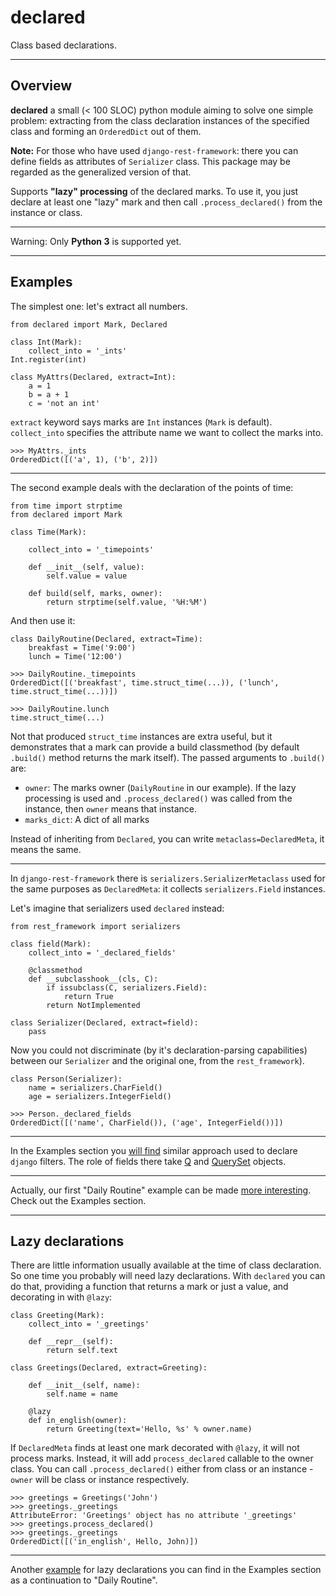 # declared

Class based declarations.

----------

## Overview

**declared** a small (< 100 SLOC) python module aiming to solve one simple problem:
extracting from the class declaration instances of the specified class and forming an `OrderedDict`
out of them.

**Note:** For those who have used `django-rest-framework`: there you can define fields as attributes of `Serializer` class.
This package may be regarded as the generalized version of that.


Supports **"lazy" processing** of the declared marks. To use it, you just declare at least one "lazy" mark
and then call `.process_declared()` from the instance or class.

-------

Warning: Only **Python 3** is supported yet.

----------

## Examples

The simplest one: let's extract all numbers.

    from declared import Mark, Declared

    class Int(Mark):
        collect_into = '_ints'
    Int.register(int)
    
    class MyAttrs(Declared, extract=Int):
        a = 1
        b = a + 1
        c = 'not an int'
    
`extract` keyword says marks are `Int` instances (`Mark` is default).          
`collect_into` specifies the attribute name we want to collect the marks into.
    
    >>> MyAttrs._ints
    OrderedDict([('a', 1), ('b', 2)])

-------

The second example deals with the declaration of the points of time:

    from time import strptime
    from declared import Mark

    class Time(Mark):

        collect_into = '_timepoints'

        def __init__(self, value):
            self.value = value

        def build(self, marks, owner):
            return strptime(self.value, '%H:%M')

And then use it:

    class DailyRoutine(Declared, extract=Time):
        breakfast = Time('9:00')
        lunch = Time('12:00')
    
    >>> DailyRoutine._timepoints
    OrderedDict([('breakfast', time.struct_time(...)), ('lunch', time.struct_time(...))])

    >>> DailyRoutine.lunch
    time.struct_time(...)
    
Not that produced `struct_time` instances are extra useful, but it demonstrates that a mark can provide a build classmethod
(by default `.build()` method returns the mark itself). The passed arguments to `.build()` are:

* `owner`: The marks owner (`DailyRoutine` in our example).
           If the lazy processing is used and `.process_declared()` was called from the instance,
           then `owner` means that instance.
* `marks_dict`: A dict of all marks


Instead of inheriting from `Declared`, you can write `metaclass=DeclaredMeta`, it means the same.

---------

In `django-rest-framework` there is `serializers.SerializerMetaclass` used for the same purposes as `DeclaredMeta`:
it collects `serializers.Field` instances.

Let's imagine that serializers used `declared` instead:
    
    from rest_framework import serializers
    
    class field(Mark):
        collect_into = '_declared_fields'
        
        @classmethod
        def __subclasshook__(cls, C):
            if issubclass(C, serializers.Field):
                return True
            return NotImplemented
    
    class Serializer(Declared, extract=field):
        pass

Now you could not discriminate (by it's declaration-parsing capabilities)
between our `Serializer` and the original one, from the `rest_framework`).

    class Person(Serializer):
        name = serializers.CharField()
        age = serializers.IntegerField()

    >>> Person._declared_fields
    OrderedDict([('name', CharField()), ('age', IntegerField())])

---------

In the Examples section you [will find](examples.md#django-filters) similar approach used to declare `django` filters.
The role of fields there take [Q](https://docs.djangoproject.com/en/1.7/ref/models/queries/#django.db.models.Q) and
[QuerySet](https://docs.djangoproject.com/en/1.7/ref/models/querysets/#django.db.models.query.QuerySet) objects.
    
---------

Actually, our first "Daily Routine" example can be made [more interesting](examples.md#daily-routine).
Check out the Examples section.

----------------

## Lazy declarations

There are little information usually available at the time of class declaration. So
one time you probably will need lazy declarations. With `declared` you can do that,
providing a function that returns a mark or just a value, and decorating in with `@lazy`:

    class Greeting(Mark):
        collect_into = '_greetings'
        
        def __repr__(self):
            return self.text
    
    class Greetings(Declared, extract=Greeting):
        
        def __init__(self, name):
            self.name = name
        
        @lazy
        def in_english(owner):
            return Greeting(text='Hello, %s' % owner.name)
        
If `DeclaredMeta` finds at least one mark decorated with `@lazy`, it will not process marks. Instead,
it will add `process_declared` callable to the owner class. You can call `.process_declared()` either from class
or an instance - `owner` will be class or instance respectively.

    >>> greetings = Greetings('John')
    >>> greetings._greetings
    AttributeError: 'Greetings' object has no attribute '_greetings'
    >>> greetings.process_declared()
    >>> greetings._greetings
    OrderedDict([('in_english', Hello, John)])

-------

Another [example](examples.md#lazy-declaration) for lazy declarations you can find in the Examples section as a continuation to "Daily Routine".